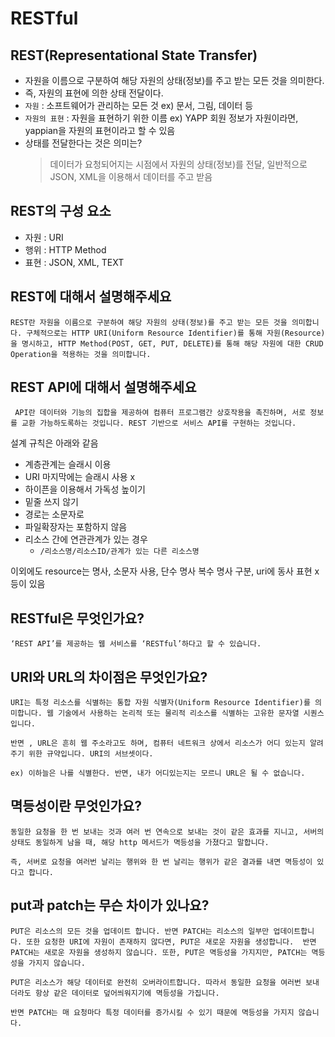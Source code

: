 # RESTful

## REST(Representational State Transfer)

- 자원을 이름으로 구분하여 해당 자원의 상태(정보)를 주고 받는 모든 것을 의미한다.
- 즉, 자원의 표현에 의한 상태 전달이다.
- `자원` : 소프트웨어가 관리하는 모든 것 ex) 문서, 그림, 데이터 등
- `자원의 표현` : 자원을 표현하기 위한 이름 ex) YAPP 회원 정보가 자원이라면, yappian을 자원의 표현이라고 할 수 있음
- 상태를 전달한다는 것은 의미는?
  > 데이터가 요청되어지는 시점에서 자원의 상태(정보)를 전달, 일반적으로 JSON, XML을 이용해서 데이터를 주고 받음

## REST의 구성 요소

- 자원 : URI
- 행위 : HTTP Method
- 표현 : JSON, XML, TEXT

## REST에 대해서 설명해주세요

```
REST란 자원을 이름으로 구분하여 해당 자원의 상태(정보)를 주고 받는 모든 것을 의미합니다. 구체적으로는 HTTP URI(Uniform Resource Identifier)를 통해 자원(Resource)을 명시하고, HTTP Method(POST, GET, PUT, DELETE)를 통해 해당 자원에 대한 CRUD Operation을 적용하는 것을 의미합니다.
```

## REST API에 대해서 설명해주세요

```
 API란 데이터와 기능의 집합을 제공하여 컴퓨터 프로그램간 상호작용을 촉진하며, 서로 정보를 교환 가능하도록하는 것입니다. REST 기반으로 서비스 API를 구현하는 것입니다.
```

설계 규칙은 아래와 같음

- 계층관계는 슬래시 이용
- URI 마지막에는 슬래시 사용 x
- 하이픈을 이용해서 가독성 높이기
- 밑줄 쓰지 않기
- 경로는 소문자로
- 파일확장자는 포함하지 않음
- 리소스 간에 연관관계가 있는 경우
  - `/리소스명/리소스ID/관계가 있는 다른 리소스명`

이외에도 resource는 명사, 소문자 사용, 단수 명사 복수 명사 구분,
uri에 동사 표현 x 등이 있음

## RESTful은 무엇인가요?

```
‘REST API’를 제공하는 웹 서비스를 ‘RESTful’하다고 할 수 있습니다.
```

## URI와 URL의 차이점은 무엇인가요?

```
URI는 특정 리소스를 식별하는 통합 자원 식별자(Uniform Resource Identifier)를 의미합니다. 웹 기술에서 사용하는 논리적 또는 물리적 리소스를 식별하는 고유한 문자열 시퀀스입니다.

반면 , URL은 흔히 웹 주소라고도 하며, 컴퓨터 네트워크 상에서 리소스가 어디 있는지 알려주기 위한 규약입니다. URI의 서브셋이다.

ex) 이하늘은 나를 식별한다. 반면, 내가 어디있는지는 모르니 URL은 될 수 없습니다.
```

## 멱등성이란 무엇인가요?

```
동일한 요청을 한 번 보내는 것과 여러 번 연속으로 보내는 것이 같은 효과를 지니고, 서버의 상태도 동일하게 남을 때, 해당 http 메서드가 멱등성을 가졌다고 말합니다.

즉, 서버로 요청을 여러번 날리는 행위와 한 번 날리는 행위가 같은 결과를 내면 멱등성이 있다고 합니다.
```

## put과 patch는 무슨 차이가 있나요?

```
PUT은 리소스의 모든 것을 업데이트 합니다. 반면 PATCH는 리소스의 일부만 업데이트합니다. 또한 요청한 URI에 자원이 존재하지 않다면, PUT은 새로운 자원을 생성합니다.  반면 PATCH는 새로운 자원을 생성하지 않습니다. 또한, PUT은 멱등성을 가지지만, PATCH는 멱등성을 가지지 않습니다.

PUT은 리소스가 해당 데이터로 완전히 오버라이트합니다. 따라서 동일한 요청을 여러번 보내더라도 항상 같은 데이터로 덮어씌워지기에 멱등성을 가집니다.

반면 PATCH는 매 요청마다 특정 데이터를 증가시킬 수 있기 때문에 멱등성을 가지지 않습니다.
```

